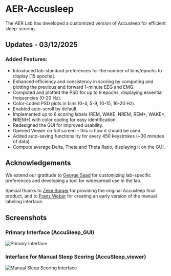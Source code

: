 # AER-Accusleep

The AER Lab has developed a customized version of Accusleep for efficient sleep-scoring.

## Updates - **03/12/2025**

### Added Features:

- Introduced lab-standard preferences for the number of bins/epochs to display [15 epochs].
- Enhanced efficiency and consistency in scoring by computing and plotting the previous and forward 1-minute EEG and EMG.
- Computed and plotted the PSD for up to 9 epochs, displaying essential frequencies (0-20 Hz).
- Color-coded PSD plots in bins (0-4, 5-9, 10-15, 16-20 Hz).
- Enabled auto-scroll by default.
- Implemented up to 6 scoring labels (REM, WAKE, NREM, REM*, WAKE*, NREM\*) with color coding for easy identification.
- Redesigned the GUI for improved usability.
- Opened Viewer on full screen – this is how it should be used.
- Added auto-saving functionality for every 450 keystrokes (~30 minutes of data).
- Compute average Delta, Theta and Theta Ratio, displaying it on the GUI.

## Acknowledgements

We extend our gratitude to [George Saad](https://github.com/gsaaad) for customizing lab-specific preferences and developing a tool for widespread use in the lab.

Special thanks to [Zeke Barger](https://github.com/zekebarger) for providing the original Accusleep final product, and to [Franz Weber](https://www.med.upenn.edu/weberlab/) for creating an early version of the manual labeling interface.

## Screenshots

### Primary Interface (AccuSleep_GUI)

![Primary Interface](assets/Accusleep_Gui.jpg)

### Interface for Manual Sleep Scoring (AccuSleep_viewer)

![Manual Sleep Scoring Interface](assets/GS_Accusleep_Viewer.jpg)
